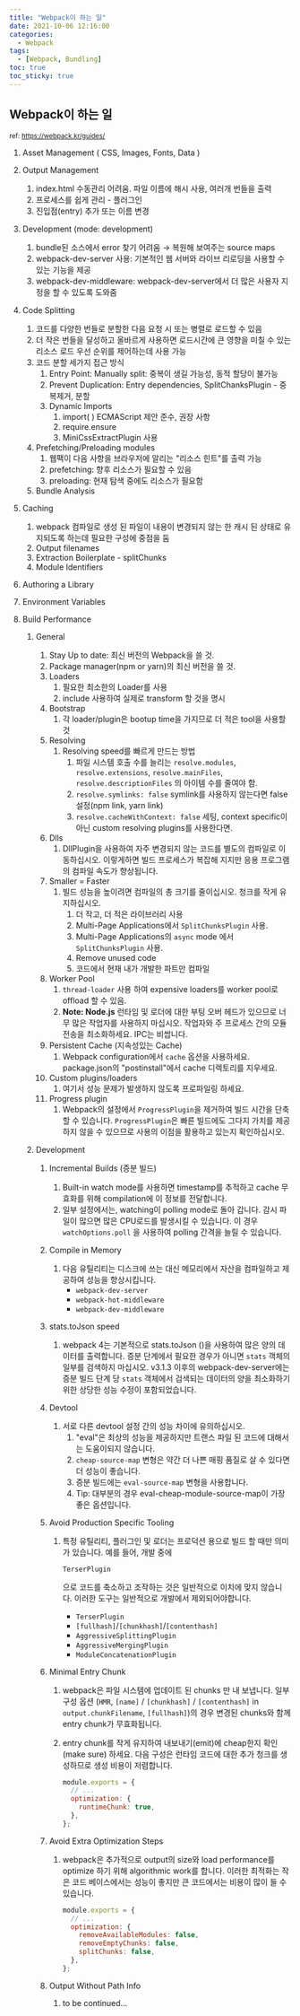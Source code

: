 ```yaml
---
title: "Webpack이 하는 일"
date: 2021-10-06 12:16:00
categories:
  - Webpack
tags:
  - [Webpack, Bundling]
toc: true
toc_sticky: true
---
```


## Webpack이 하는 일

<small>ref: https://webpack.kr/guides/</small>

1. Asset Management ( CSS, Images, Fonts, Data )

2. Output Management

   1. index.html 수동관리 어려움. 파일 이름에 해시 사용, 여러개 번들을 출력
   2. 프로세스를 쉽게 관리 - 플러그인
   3. 진입점(entry) 추가 또는 이름 변경

3. Development (mode: development)

   1. bundle된 소스에서 error 찾기 어려움 → 복원해 보여주는 source maps
   2. webpack-dev-server 사용: 기본적인 웹 서버와 라이브 리로딩을 사용할 수있는 기능을 제공
   3. webpack-dev-middleware: webpack-dev-server에서 더 많은 사용자 지정을 할 수 있도록 도와줌

4. Code Splitting

   1. 코드를 다양한 번들로 분할한 다음 요청 시 또는 병렬로 로드할 수 있음
   2. 더 작은 번들을 달성하고 올바르게 사용하면 로드시간에 큰 영향을 미칠 수 있는 리소스 로드 우선 순위를 제어하는데 사용 가능
   3. 코드 분할 세가지 접근 방식
      1. Entry Point: Manually split: 중복이 생길 가능성, 동적 할당이 불가능
      2. Prevent Duplication: Entry dependencies, SplitChanksPlugin - 중복제거, 분할
      3. Dynamic Imports
         1. import( ) ECMAScript 제안 준수, 권장 사항
         2. require.ensure
         3. MiniCssExtractPlugin 사용
   4. Prefetching/Preloading modules
      1. 웹팩이 다음 사항을 브라우저에 알리는 "리소스 힌트"를 출력 가능
      2. prefetching: 향후 리소스가 필요할 수 있음
      3. preloading: 현재 탐색 중에도 리소스가 필요함
   5. Bundle Analysis

5. Caching

   1. webpack 컴파일로 생성 된 파일이 내용이 변경되지 않는 한 캐시 된 상태로 유지되도록 하는데 필요한 구성에 중점을 둠
   2. Output filenames
   3. Extraction Boilerplate - splitChunks
   4. Module Identifiers

6. Authoring a Library

7. Environment Variables

8. Build Performance

   1. General

      1. Stay Up to date: 최신 버전의 Webpack을 쓸 것.
      2. Package manager(npm or yarn)의 최신 버전을 쓸 것.
      3. Loaders
         1. 필요한 최소한의 Loader를 사용
         2. include 사용하여 실제로 transform 할 것을 명시
      4. Bootstrap
         1. 각 loader/plugin은 bootup time을 가지므로 더 적은 tool을 사용할 것
      5. Resolving
         1. Resolving speed를 빠르게 만드는 방법
            1. 파일 시스템 호출 수를 늘리는 `resolve.modules`, `resolve.extensions`, `resolve.mainFiles`, `resolve.descriptionFiles` 의 아이템 수를 줄여야 함.
            2. `resolve.symlinks: false` symlink를 사용하지 않는다면 false 설정(npm link, yarn link)
            3. `resolve.cacheWithContext: false` 세팅, context specific이 아닌 custom resolving plugins를 사용한다면.
      6. Dlls
         1. DllPlugin을 사용하여 자주 변경되지 않는 코드를 별도의 컴파일로 이동하십시오. 이렇게하면 빌드 프로세스가 복잡해 지지만 응용 프로그램의 컴파일 속도가 향상됩니다.
      7. Smaller = Faster
         1. 빌드 성능을 높이려면 컴파일의 총 크기를 줄이십시오. 청크를 작게 유지하십시오.
            1. 더 작고, 더 적은 라이브러리 사용
            2. Multi-Page Applications에서 `SplitChunksPlugin` 사용.
            3. Multi-Page Applications의 `async` mode 에서 `SplitChunksPlugin` 사용.
            4. Remove unused code
            5. 코드에서 현재 내가 개발한 파트만 컴파일
      8. Worker Pool
         1. `thread-loader` 사용 하여 expensive loaders를 worker pool로 offload 할 수 있음.
         2. **Note: Node.js** 런타임 및 로더에 대한 부팅 오버 헤드가 있으므로 너무 많은 작업자를 사용하지 마십시오. 작업자와 주 프로세스 간의 모듈 전송을 최소화하세요. IPC는 비쌉니다.
      9. Persistent Cache (지속성있는 Cache)
         1. Webpack configuration에서 `cache` 옵션을 사용하세요. package.json의 "postinstall"에서 cache 디렉토리를 지우세요.
      10. Custom plugins/loaders
          1. 여기서 성능 문제가 발생하지 않도록 프로파일링 하세요.
      11. Progress plugin
          1. Webpack의 설정에서 `ProgressPlugin`을 제거하여 빌드 시간을 단축 할 수 있습니다. `ProgressPlugin`은 빠른 빌드에도 그다지 가치를 제공하지 않을 수 있으므로 사용의 이점을 활용하고 있는지 확인하십시오.

   2. Development

      1. Incremental Builds (증분 빌드)

         1. Built-in watch mode를 사용하면 timestamp를 추적하고 cache 무효화를 위해 compilation에 이 정보를 전달합니다.
         2. 일부 설정에서는, watching이 polling mode로 돌아 갑니다. 감시 파일이 많으면 많은 CPU로드를 발생시킬 수 있습니다. 이 경우 `watchOptions.poll` 을 사용하여 polling 간격을 늘릴 수 있습니다.

      2. Compile in Memory

         1. 다음 유틸리티는 디스크에 쓰는 대신 메모리에서 자산을 컴파일하고 제공하여 성능을 향상시킵니다.
            - `webpack-dev-server`
            - `webpack-hot-middleware`
            - `webpack-dev-middleware`

      3. stats.toJson speed

         1. webpack 4는 기본적으로 stats.toJson ()을 사용하여 많은 양의 데이터를 출력합니다. 증분 단계에서 필요한 경우가 아니면 `stats` 객체의 일부를 검색하지 마십시오. v3.1.3 이후의 webpack-dev-server에는 증분 빌드 단계 당 `stats` 객체에서 검색되는 데이터의 양을 최소화하기 위한 상당한 성능 수정이 포함되었습니다.

      4. Devtool

         1. 서로 다른 devtool 설정 간의 성능 차이에 유의하십시오.
            1. "eval"은 최상의 성능을 제공하지만 트랜스 파일 된 코드에 대해서는 도움이되지 않습니다.
            2. `cheap-source-map` 변형은 약간 더 나쁜 매핑 품질로 살 수 있다면 더 성능이 좋습니다.
            3. 증분 빌드에는 `eval-source-map` 변형을 사용합니다.
            4. Tip: 대부분의 경우 eval-cheap-module-source-map이 가장 좋은 옵션입니다.

      5. Avoid Production Specific Tooling

         1. 특정 유틸리티, 플러그인 및 로더는 프로덕션 용으로 빌드 할 때만 의미가 있습니다. 예를 들어, 개발 중에

            ```
            TerserPlugin
            ```

            으로 코드를 축소하고 조작하는 것은 일반적으로 이치에 맞지 않습니다. 이러한 도구는 일반적으로 개발에서 제외되어야합니다.

            - `TerserPlugin`
            - `[fullhash]`/`[chunkhash]`/`[contenthash]`
            - `AggressiveSplittingPlugin`
            - `AggressiveMergingPlugin`
            - `ModuleConcatenationPlugin`

      6. Minimal Entry Chunk

         1. webpack은 파일 시스템에 업데이트 된 chunks 만 내 보냅니다. 일부 구성 옵션 (`HMR`, `[name]` / `[chunkhash]` / `[contenthash]` in `output.chunkFilename`, `[fullhash]`)의 경우 변경된 chunks와 함께 entry chunk가 무효화됩니다.

         2. entry chunk를 작게 유지하여 내보내기(emit)에 cheap한지 확인(make sure) 하세요. 다음 구성은 런타임 코드에 대한 추가 청크를 생성하므로 생성 비용이 저렴합니다.

            ```jsx
            module.exports = {
              // ...
              optimization: {
                runtimeChunk: true,
              },
            };
            ```

      7. Avoid Extra Optimization Steps

         1. webpack은 추가적으로 output의 size와 load performance를 optimize 하기 위해 algorithmic work를 합니다. 이러한 최적화는 작은 코드 베이스에서는 성능이 좋지만 큰 코드에서는 비용이 많이 들 수 있습니다.

            ```jsx
            module.exports = {
              // ...
              optimization: {
                removeAvailableModules: false,
                removeEmptyChunks: false,
                splitChunks: false,
              },
            };
            ```

      8. Output Without Path Info

         1. to be continued...
